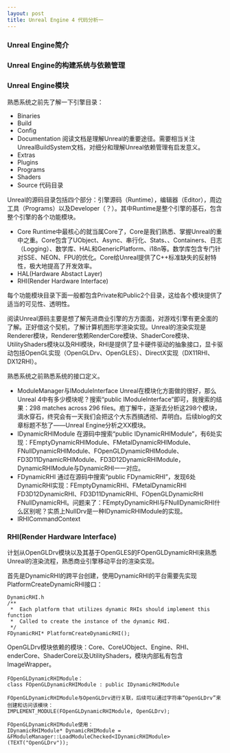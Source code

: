 ```yaml
---
layout: post
title: Unreal Engine 4 代码分析一
---
```


### Unreal Engine简介

### Unreal Engine的构建系统与依赖管理

### Unreal Engine模块

熟悉系统之前先了解一下引擎目录：

+ Binaries
+ Build
+ Config
+ Documentation 阅读文档是理解Unreal的重要途径。需要相当关注UnrealBuildSystem文档，对细分和理解Unreal依赖管理有启发意义。
+ Extras
+ Plugins
+ Programs
+ Shaders
+ Source 代码目录

Unreal的源码目录包括四个部分：引擎源码（Runtime），编辑器（Editor），周边工具（Programs）以及Developer（？）。其中Runtime是整个引擎的基石，包含整个引擎的各个功能模块。

+ Core
Runtime中最核心的就当属Core了，Core是我们熟悉、掌握Unreal的重中之重。Core包含了UObject、Async、串行化、Stats、、Containers、日志（Logging）、数学库、HAL和GenericPlatform、i18n等。数学库包含专门针对SSE、NEON、FPU的优化。Core给Unreal提供了C++标准缺失的反射特性，极大地提高了开发效率。
+ HAL(Hardware Abstact Layer)
+ RHI(Render Hardware Interface)

每个功能模块目录下面一般都包含Private和Public2个目录，这给各个模块提供了适当的可见性、透明性。

阅读Unreal源码主要是想了解先进商业引擎的方方面面，对游戏引擎有更全面的了解。正好借这个契机，了解计算机图形学渲染实现。Unreal的渲染实现是Renderer模块，Renderer依赖RenderCore模块、ShaderCore模块、UtilityShaders模块以及RHI模块，RHI是提供了显卡硬件驱动的抽象接口，显卡驱动包括OpenGL实现（OpenGLDrv、OpenGLES）、DirectX实现（DX11RHI、DX12RHI）。

熟悉系统之前熟悉系统的接口定义。

+ ModuleManager与IModuleInterface Unreal在模块化方面做的很好，那么Unreal 4中有多少模块呢？搜索“public IModuleInterface”即可，我搜索的结果：298 matches across 296 files。庖丁解牛，逐渐去分析这298个模块，滴水穿石，终究会有一天我们会把这个大东西搞透彻、弄明白。后续blog的文章标题不愁了——Unreal Engine分析之XX模块。
+ IDynamicRHIModule 在源码中搜索“public IDynamicRHIModule”，有6处实现：FEmptyDynamicRHIModule、FMetalDynamicRHIModule、FNullDynamicRHIModule、FOpenGLDynamicRHIModule、FD3D11DynamicRHIModule、FD3D12DynamicRHIModule，DynamicRHIModule与DynamicRHI一一对应。
+ FDynamicRHI 通过在源码中搜索“public FDynamicRHI”，发现6处DynamicRHI实现：FEmptyDynamicRHI、FMetalDynamicRHI FD3D12DynamicRHI、FD3D11DynamicRHI、FOpenGLDynamicRHI FNullDynamicRHI。问题来了：FEmptyDynamicRHI与FNullDynamicRHI什么区别呢？实质上NullDrv是一种IDynamicRHIModule的实现。
+ IRHICommandContext

### RHI(Render Hardware Interface)


计划从OpenGLDrv模块以及其基于OpenGLES的FOpenGLDynamicRHI来熟悉Unreal的渲染流程，熟悉商业引擎移动平台的渲染实现。

首先是DynamicRHI的跨平台创建，使用DynamicRHI的平台需要先实现PlatformCreateDynamicRHI接口：

	DynamicRHI.h
	/**
	 *	Each platform that utilizes dynamic RHIs should implement this function
	 *	Called to create the instance of the dynamic RHI.
	 */
	FDynamicRHI* PlatformCreateDynamicRHI();
	

OpenGLDrv模块依赖的模块：Core、CoreUObject、Engine、RHI、enderCore、ShaderCore以及UtilityShaders，模块内部私有包含ImageWrapper。


	FOpenGLDynamicRHIModule：
	class FOpenGLDynamicRHIModule : public IDynamicRHIModule
	
	FOpenGLDynamicRHIModule与OpenGLDrv进行关联，后续可以通过字符串“OpenGLDrv”来创建和访问该模块：
	IMPLEMENT_MODULE(FOpenGLDynamicRHIModule, OpenGLDrv);
	
	FOpenGLDynamicRHIModule使用：
	IDynamicRHIModule* DynamicRHIModule = &FModuleManager::LoadModuleChecked<IDynamicRHIModule>(TEXT("OpenGLDrv"));


